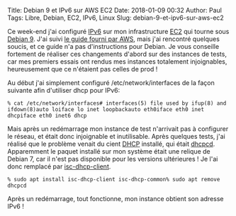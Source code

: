 Title: Debian 9 et IPv6 sur AWS EC2
Date: 2018-01-09 00:32
Author: Paul
Tags: Libre, Debian, EC2, IPv6, Linux
Slug: debian-9-et-ipv6-sur-aws-ec2

Ce week-end j'ai configuré [IPv6](https://fr.wikipedia.org/wiki/IPv6)
sur mon infrastructure [EC2](https://aws.amazon.com/ec2/) qui tourne
sous [Debian 9](https://wiki.debian.org/fr/DebianStretch). J'ai suivi
[le guide fourni par
AWS](https://docs.aws.amazon.com/AmazonVPC/latest/UserGuide/vpc-migrate-ipv6.html),
mais j'ai rencontré quelques soucis, et ce guide n'a pas d'instructions
pour Debian. Je vous conseille fortement de réaliser ces changements
d'abord sur des instances de tests, car mes premiers essais ont rendus
mes instances totalement injoignables, heureusement que ce n'étaient pas
celles de prod !

Au début j'ai simplement configuré /etc/network/interfaces de la façon
suivante afin d'utiliser dhcp pour IPv6:

    % cat /etc/network/interfaces# interfaces(5) file used by ifup(8) and ifdown(8)auto loiface lo inet loopbackauto eth0iface eth0 inet dhcpiface eth0 inet6 dhcp

Mais après un redémarrage mon instance de test n'arrivait pas à
configurer le réseau, et était donc injoignable et inutilisable. Après
quelques tests, j'ai réalisé que le problème venait du cient
[DHCP](https://www.google.com/url?sa=t&rct=j&q=&esrc=s&source=web&cd=3&cad=rja&uact=8&ved=0ahUKEwi3z73sz8nYAhVo5YMKHUcpCKUQFggwMAI&url=https%3A%2F%2Ffr.wikipedia.org%2Fwiki%2FDynamic_Host_Configuration_Protocol&usg=AOvVaw2S3dJH3qttc4OBiPoW6uxs)
installé, qui était [dhcpcd](https://packages.debian.org/wheezy/dhcpcd).
Apparemment le paquet installé sur mon système était une relique de
Debian 7, car il n'est pas disponible pour les versions ultérieures ! Je
l'ai donc remplacé par
[isc-dhcp-client](https://packages.debian.org/stretch/isc-dhcp-client).

    % sudo apt install isc-dhcp-client isc-dhcp-common% sudo apt remove dhcpcd

Après un redémarrage, tout fonctionne, mon instance obtient son adresse
IPv6 !



